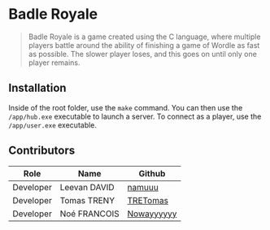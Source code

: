 # Badle Royale
> Badle Royale is a game created using the C language, where multiple players battle around the ability of finishing a game of Wordle as fast as possible. The slower player loses, and this goes on until only one player remains.

## Installation

Inside of the root folder, use the `make` command.
You can then use the `/app/hub.exe` executable to launch a server. To connect as a player, use the `/app/user.exe` executable.

## Contributors

| Role  | Name | Github |
| ------------- | ------------- | ------------- |
| Developer  | Leevan DAVID  | [namuuu](https://github.com/namuuu) |
| Developer  | Tomas TRENY  | [TRETomas](https://github.com/TRETomas) |
| Developer  | Noé FRANCOIS  | [Nowayyyyyy](https://github.com/Nowayyyyyy) |
